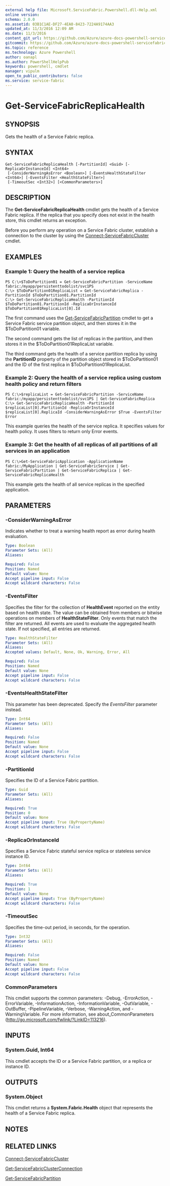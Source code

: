 ```yaml
---
external help file: Microsoft.ServiceFabric.Powershell.dll-Help.xml
online version:
schema: 2.0.0
ms.assetid: 03B1C1AE-DF27-4EA0-8423-7224A9174AA3
updated_at: 11/3/2016 12:09 AM
ms.date: 11/3/2016
content_git_url: https://github.com/Azure/azure-docs-powershell-servicefabric/blob/live/Service-Fabric-cmdlets/ServiceFabric/vlatest/Get-ServiceFabricReplicaHealth.md
gitcommit: https://github.com/Azure/azure-docs-powershell-servicefabric/blob/1ee1eb862e0b78a20a656aad5e958efd0f11f85c/Service-Fabric-cmdlets/ServiceFabric/vlatest/Get-ServiceFabricReplicaHealth.md
ms.topic: reference
ms.technology: Azure Powershell
author: oanapl
ms.author: PowerShellHelpPub
keywords: powershell, cmdlet
manager: vipulm
open_to_public_contributors: false
ms.service: service-fabric
---
```


# Get-ServiceFabricReplicaHealth

## SYNOPSIS
Gets the health of a Service Fabric replica.

## SYNTAX

```
Get-ServiceFabricReplicaHealth [-PartitionId] <Guid> [-ReplicaOrInstanceId] <Int64>
 [-ConsiderWarningAsError <Boolean>] [-EventsHealthStateFilter <Int64>] [-EventsFilter <HealthStateFilter>]
 [-TimeoutSec <Int32>] [<CommonParameters>]
```

## DESCRIPTION
The **Get-ServiceFabricReplicaHealth** cmdlet gets the health of a Service Fabric replica.
If the replica that you specify does not exist in the health store, this cmdlet returns an exception.

Before you perform any operation on a Service Fabric cluster, establish a connection to the cluster by using the [Connect-ServiceFabricCluster](./Connect-ServiceFabricCluster.md) cmdlet.

## EXAMPLES

### Example 1: Query the health of a service replica
```
PS C:\>$ToDoPartition01 = Get-ServiceFabricPartition -ServiceName fabric:/myapp/persistenttodolist/svc1PS
C:\> $ToDoPartition01ReplicaList = Get-ServiceFabricReplica -PartitionId $ToDoPartition01.PartitionId
C:\> Get-ServiceFabricReplicaHealth -PartitionId $ToDoPartition01.PartitionId -ReplicaOrInstanceId $ToDoPartition01ReplicaList[0].Id
```

The first command uses the [Get-ServiceFabricPartition](./Get-ServiceFabricPartition.md) cmdlet to get a Service Fabric service partition object, and then stores it in the $ToDoPartition01 variable.

The second command gets the list of replicas in the partition, and then stores it in the $ToDoPartition01ReplicaList variable.

The third command gets the health of a service partition replica by using the **PartitionID** property of the partition object stored in $ToDoPartition01 and the ID of the first replica in $ToDoPartition01ReplicaList.

### Example 2: Query the health of a service replica using custom health policy and return filters
```
PS C:\>$replicaList = Get-ServiceFabricPartition -ServiceName fabric:/myapp/persistenttodolist/svc1PS | Get-ServiceFabricReplica
C:\> Get-ServiceFabricReplicaHealth -PartitionId $replicaList[0].PartitionId -ReplicaOrInstanceId $replicaList[0].ReplicaId -ConsiderWarningAsError $True -EventsFilter Error
```

This example queries the health of the service replica.
It specifies values for health policy.
It uses filters to return only Error events.

### Example 3: Get the health of all replicas of all partitions of all services in an application
```
PS C:\>Get-ServiceFabricApplication -ApplicationName fabric:/MyApplication | Get-ServiceFabricService | Get-ServiceFabricPartition | Get-ServiceFabricReplica | Get-ServiceFabricReplicaHealth
```

This example gets the health of all service replicas in the specified application.

## PARAMETERS

### -ConsiderWarningAsError
Indicates whether to treat a warning health report as error during health evaluation.

```yaml
Type: Boolean
Parameter Sets: (All)
Aliases:

Required: False
Position: Named
Default value: None
Accept pipeline input: False
Accept wildcard characters: False
```

### -EventsFilter
Specifies the filter for the collection of **HealthEvent** reported on the entity based on health state.
The value can be obtained from members or bitwise operations on members of **HealthStateFilter**.
Only events that match the filter are returned.
All events are used to evaluate the aggregated health state.
If not specified, all entries are returned.

```yaml
Type: HealthStateFilter
Parameter Sets: (All)
Aliases:
Accepted values: Default, None, Ok, Warning, Error, All

Required: False
Position: Named
Default value: None
Accept pipeline input: False
Accept wildcard characters: False
```

### -EventsHealthStateFilter
This parameter has been deprecated.
Specify the *EventsFilter* parameter instead.

```yaml
Type: Int64
Parameter Sets: (All)
Aliases:

Required: False
Position: Named
Default value: None
Accept pipeline input: False
Accept wildcard characters: False
```

### -PartitionId
Specifies the ID of a Service Fabric partition.

```yaml
Type: Guid
Parameter Sets: (All)
Aliases:

Required: True
Position: 0
Default value: None
Accept pipeline input: True (ByPropertyName)
Accept wildcard characters: False
```

### -ReplicaOrInstanceId
Specifies a Service Fabric stateful service replica or stateless service instance ID.

```yaml
Type: Int64
Parameter Sets: (All)
Aliases:

Required: True
Position: 1
Default value: None
Accept pipeline input: True (ByPropertyName)
Accept wildcard characters: False
```

### -TimeoutSec
Specifies the time-out period, in seconds, for the operation.

```yaml
Type: Int32
Parameter Sets: (All)
Aliases:

Required: False
Position: Named
Default value: None
Accept pipeline input: False
Accept wildcard characters: False
```

### CommonParameters
This cmdlet supports the common parameters: -Debug, -ErrorAction, -ErrorVariable, -InformationAction, -InformationVariable, -OutVariable, -OutBuffer, -PipelineVariable, -Verbose, -WarningAction, and -WarningVariable. For more information, see about_CommonParameters (http://go.microsoft.com/fwlink/?LinkID=113216).

## INPUTS

### System.Guid, Int64
This cmdlet accepts the ID or a Service Fabric partition, or a replica or instance ID.

## OUTPUTS

### System.Object
This cmdlet returns a **System.Fabric.Health** object that represents the health of a Service Fabric replica.

## NOTES

## RELATED LINKS

[Connect-ServiceFabricCluster](xref:ServiceFabric/vlatest/Connect-ServiceFabricCluster.md)

[Get-ServiceFabricClusterConnection](xref:ServiceFabric/vlatest/Get-ServiceFabricClusterConnection.md)

[Get-ServiceFabricPartition](xref:ServiceFabric/vlatest/Get-ServiceFabricPartition.md)
